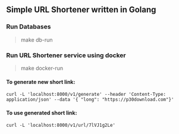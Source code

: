 ## Simple URL Shortener written in Golang


### Run Databases
> make db-run 

### Run URL Shortener service using docker
> make docker-run

#### To generate new short link:
`curl -L 'localhost:8000/v1/generate' --header 'Content-Type: application/json' --data '{ "long": "https://p30download.com"}'`

#### To use generated short link:
`curl -L 'localhost:8000/v1/url/7lVJ1g2Le'`